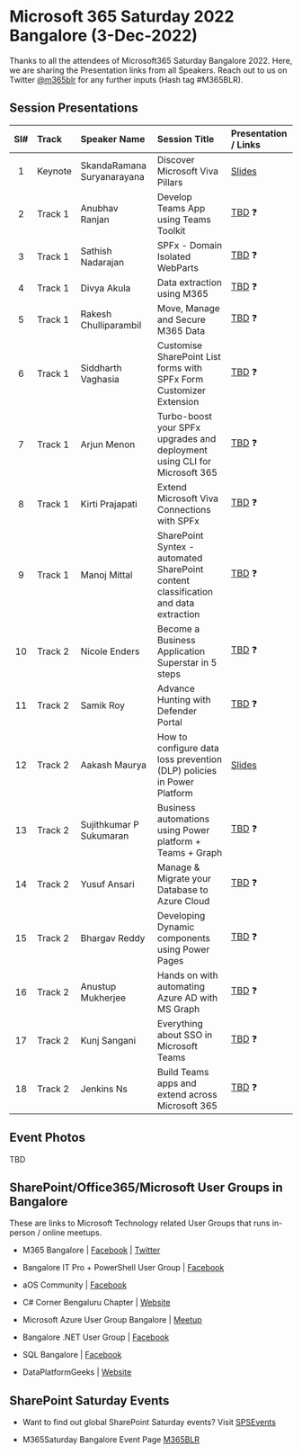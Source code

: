 # Microsoft 365 Saturday 2022 Bangalore (3-Dec-2022)

Thanks to all the attendees of Microsoft365 Saturday Bangalore 2022.  Here, we are sharing the Presentation links from all Speakers. Reach out to us on Twitter [@m365blr](https://twitter.com/m365blr "Microsoft365 Bangalore") for any further inputs (Hash tag #M365BLR).

## Session Presentations

| Sl# | Track | Speaker Name | Session Title | Presentation / Links |
|:---:|:------|:-----------|:---------|:------------|
| 1  | Keynote | SkandaRamana Suryanarayana | Discover Microsoft Viva Pillars | [Slides](https://github.com/mstechcomin/m365-saturday-2022-blr/blob/master/docs/SkandaRamana_Suryanarayana-Discover_Microsoft_Viva_Pillars.pdf?raw=true "Slides")  |
| 2  | Track 1 | Anubhav Ranjan | Develop Teams App using Teams Toolkit | [TBD](https://github.com/mstechcomin "TBD") :question: |
| 3  | Track 1 | Sathish Nadarajan | SPFx - Domain Isolated WebParts | [TBD](https://github.com/mstechcomin "TBD") :question: |
| 4  | Track 1 | Divya Akula | Data extraction using M365 | [TBD](https://github.com/mstechcomin "TBD") :question: |
| 5  | Track 1 | Rakesh Chulliparambil | Move, Manage and Secure M365 Data | [TBD](https://github.com/mstechcomin "TBD") :question: |
| 6  | Track 1 | Siddharth Vaghasia | Customise SharePoint List forms with SPFx Form Customizer Extension | [TBD](https://github.com/mstechcomin "TBD") :question: |
| 7  | Track 1 | Arjun Menon | Turbo-boost your SPFx upgrades and deployment using CLI for Microsoft 365 | [TBD](https://github.com/mstechcomin "TBD") :question: |
| 8  | Track 1 | Kirti Prajapati | Extend Microsoft Viva Connections with SPFx | [TBD](https://github.com/mstechcomin "TBD") :question: |
| 9  | Track 1 | Manoj Mittal | SharePoint Syntex - automated SharePoint content classification and data extraction | [TBD](https://github.com/mstechcomin "TBD") :question: |
| 10 | Track 2 | Nicole Enders | Become a Business Application Superstar in 5 steps | [TBD](https://github.com/mstechcomin "TBD") :question: |
| 11 | Track 2 | Samik Roy | Advance Hunting with Defender Portal | [TBD](https://github.com/mstechcomin "TBD") :question: |
| 12 | Track 2 | Aakash Maurya | How to configure data loss prevention (DLP) policies in Power Platform | [Slides](https://github.com/mstechcomin/m365-saturday-2020-blr/blob/master/docs/Aakash_Maurya-How_to_configuredata_loss_prevention_(DLP)_policies_in_PowerPlatform.pdf?raw=true "Slides") |
| 13 | Track 2 | Sujithkumar P Sukumaran | Business automations using Power platform + Teams + Graph | [TBD](https://github.com/mstechcomin "TBD") :question: |
| 14 | Track 2 | Yusuf Ansari | Manage & Migrate your Database to Azure Cloud | [TBD](https://github.com/mstechcomin "TBD") :question: |
| 15 | Track 2 | Bhargav Reddy | Developing Dynamic components using Power Pages | [TBD](https://github.com/mstechcomin "TBD") :question: |
| 16 | Track 2 | Anustup Mukherjee | Hands on with automating Azure AD with MS Graph | [TBD](https://github.com/mstechcomin "TBD") :question: |
| 17 | Track 2 | Kunj Sangani | Everything about SSO in Microsoft Teams | [TBD](https://github.com/mstechcomin "TBD") :question: |
| 18 | Track 2 | Jenkins Ns | Build Teams apps and extend across Microsoft 365 | [TBD](https://github.com/mstechcomin "TBD") :question: |


## Event Photos
TBD 

## SharePoint/Office365/Microsoft User Groups in Bangalore
These are links to Microsoft Technology related User Groups that runs in-person / online meetups.
* M365 Bangalore | [Facebook](https://www.facebook.com/groups/m365blr/ "Facebook") | [Twitter](https://twitter.com/m365blr "Twitter")

* Bangalore IT Pro + PowerShell User Group | [Facebook](https://www.facebook.com/groups/psbug/ "Facebook")

* aOS Community | [Facebook](https://www.facebook.com/aosComm/ "Facebook")

* C# Corner Bengaluru Chapter | [Website](https://www.c-sharpcorner.com/chapters/bengaluru-chapter "C# Corner Bengaluru Chapter")

* Microsoft Azure User Group Bangalore | [Meetup](https://www.meetup.com/Microsoft-Azure-Bangalore/  "Meetup")

* Bangalore .NET User Group | [Facebook](https://www.facebook.com/groups/BDotNet/  "Facebook")

* SQL Bangalore | [Facebook](https://www.facebook.com/groups/SQLBangalore/   "Facebook")

* DataPlatformGeeks | [Website](http://www.dataplatformgeeks.com/ "Website")

## SharePoint Saturday Events

* Want to find out global SharePoint Saturday events? Visit [SPSEvents](http://www.spsevents.org/ "SharePoint Saturdays Home Page")

* M365Saturday Bangalore Event Page [M365BLR](https://www.spsevents.org/event/bangaloresps2020/ "M365BLR 12-Dec-2020")
